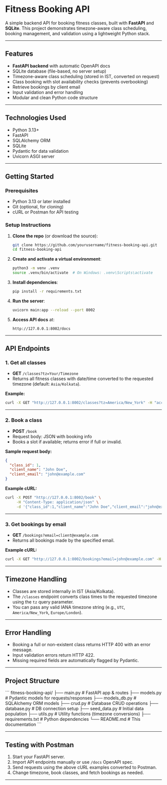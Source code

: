 
# Fitness Booking API

A simple backend API for booking fitness classes, built with **FastAPI** and **SQLite**. This project demonstrates timezone-aware class scheduling, booking management, and validation using a lightweight Python stack.

---

## Features

- **FastAPI backend** with automatic OpenAPI docs
- SQLite database (file-based, no server setup)
- Timezone-aware class scheduling (stored in IST, converted on request)
- Class booking with slot availability checks (prevents overbooking)
- Retrieve bookings by client email
- Input validation and error handling
- Modular and clean Python code structure

---

## Technologies Used

- Python 3.13+
- FastAPI
- SQLAlchemy ORM
- SQLite
- Pydantic for data validation
- Uvicorn ASGI server

---

## Getting Started

### Prerequisites

- Python 3.13 or later installed
- Git (optional, for cloning)
- cURL or Postman for API testing

### Setup Instructions

1. **Clone the repo** (or download the source):
   ```bash
   git clone https://github.com/yourusername/fitness-booking-api.git
   cd fitness-booking-api
   ```

2. **Create and activate a virtual environment**:
   ```bash
   python3 -m venv .venv
   source .venv/bin/activate  # On Windows: .venv\Scripts\activate
   ```

3. **Install dependencies**:
   ```bash
   pip install -r requirements.txt
   ```

4. **Run the server**:
   ```bash
   uvicorn main:app --reload --port 8002
   ```

5. **Access API docs** at:
   ```
   http://127.0.0.1:8002/docs
   ```

---

## API Endpoints

### 1. Get all classes

- **GET** `/classes?tz=Your/Timezone`
- Returns all fitness classes with date/time converted to the requested timezone (default: `Asia/Kolkata`).

**Example:**
```bash
curl -X GET "http://127.0.0.1:8002/classes?tz=America/New_York" -H "accept: application/json"
```

---

### 2. Book a class

- **POST** `/book`
- Request body: JSON with booking info
- Books a slot if available; returns error if full or invalid.

**Sample request body:**
```json
{
  "class_id": 1,
  "client_name": "John Doe",
  "client_email": "john@example.com"
}
```

**Example cURL:**
```bash
curl -X POST "http://127.0.0.1:8002/book" \
     -H "Content-Type: application/json" \
     -d '{"class_id":1,"client_name":"John Doe","client_email":"john@example.com"}'
```

---

### 3. Get bookings by email

- **GET** `/bookings?email=client@example.com`
- Returns all bookings made by the specified email.

**Example cURL:**
```bash
curl -X GET "http://127.0.0.1:8002/bookings?email=john@example.com" -H "accept: application/json"
```

---

## Timezone Handling

- Classes are stored internally in IST (Asia/Kolkata).
- The `/classes` endpoint converts class times to the requested timezone using the `tz` query parameter.
- You can pass any valid IANA timezone string (e.g., `UTC`, `America/New_York`, `Europe/London`).

---

## Error Handling

- Booking a full or non-existent class returns HTTP 400 with an error message.
- Input validation errors return HTTP 422.
- Missing required fields are automatically flagged by Pydantic.

---

## Project Structure

\`\`\`
fitness-booking-api/
├── main.py           # FastAPI app & routes
├── models.py         # Pydantic models for requests/responses
├── models_db.py      # SQLAlchemy ORM models
├── crud.py           # Database CRUD operations
├── database.py       # DB connection setup
├── seed_data.py      # Initial data population
├── utils.py          # Utility functions (timezone conversions)
├── requirements.txt  # Python dependencies
└── README.md         # This documentation
\`\`\`

---

## Testing with Postman

1. Start your FastAPI server.
2. Import API endpoints manually or use `/docs` OpenAPI spec.
3. Send requests using the above cURL examples converted to Postman.
4. Change timezone, book classes, and fetch bookings as needed.

---